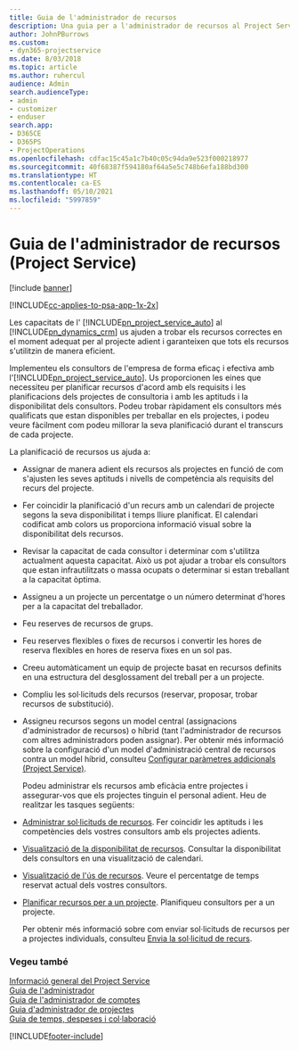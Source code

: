 ```yaml
---
title: Guia de l'administrador de recursos
description: Una guia per a l'administrador de recursos al Project Service
author: JohnPBurrows
ms.custom:
- dyn365-projectservice
ms.date: 8/03/2018
ms.topic: article
ms.author: ruhercul
audience: Admin
search.audienceType:
- admin
- customizer
- enduser
search.app:
- D365CE
- D365PS
- ProjectOperations
ms.openlocfilehash: cdfac15c45a1c7b40c05c94da9e523f000218977
ms.sourcegitcommit: 40f68387f594180af64a5e5c748b6efa188bd300
ms.translationtype: HT
ms.contentlocale: ca-ES
ms.lasthandoff: 05/10/2021
ms.locfileid: "5997859"
---
```

# <a name="resource-manager-guide-project-service"></a>Guia de l'administrador de recursos (Project Service)

[!include [banner](../includes/psa-now-project-operations.md)]

[!INCLUDE[cc-applies-to-psa-app-1x-2x](../includes/cc-applies-to-psa-app-1x-2x.md)]

Les capacitats de l' [!INCLUDE[pn_project_service_auto](../includes/pn-project-service-auto.md)] al [!INCLUDE[pn_dynamics_crm](../includes/pn-dynamics-crm.md)] us ajuden a trobar els recursos correctes en el moment adequat per al projecte adient i garanteixen que tots els recursos s'utilitzin de manera eficient.  
  
 Implementeu els consultors de l'empresa de forma eficaç i efectiva amb l'[!INCLUDE[pn_project_service_auto](../includes/pn-project-service-auto.md)]. Us proporcionen les eines que necessiteu per planificar recursos d'acord amb els requisits i les planificacions dels projectes de consultoria i amb les aptituds i la disponibilitat dels consultors. Podeu trobar ràpidament els consultors més qualificats que estan disponibles per treballar en els projectes, i podeu veure fàcilment com podeu millorar la seva planificació durant el transcurs de cada projecte.  
  
 La planificació de recursos us ajuda a:  
  
- Assignar de manera adient els recursos als projectes en funció de com s'ajusten les seves aptituds i nivells de competència als requisits del recurs del projecte.  
  
- Fer coincidir la planificació d'un recurs amb un calendari de projecte segons la seva disponibilitat i temps lliure planificat. El calendari codificat amb colors us proporciona informació visual sobre la disponibilitat dels recursos.  
  
- Revisar la capacitat de cada consultor i determinar com s'utilitza actualment aquesta capacitat. Això us pot ajudar a trobar els consultors que estan infrautilitzats o massa ocupats o determinar si estan treballant a la capacitat òptima.  
  
- Assigneu a un projecte un percentatge o un número determinat d'hores per a la capacitat del treballador.  
  
- Feu reserves de recursos de grups.  
  
- Feu reserves flexibles o fixes de recursos i convertir les hores de reserva flexibles en hores de reserva fixes en un sol pas.  
  
- Creeu automàticament un equip de projecte basat en recursos definits en una estructura del desglossament del treball per a un projecte.  
  
- Compliu les sol·licituds dels recursos (reservar, proposar, trobar recursos de substitució).  
  
- Assigneu recursos segons un model central (assignacions d'administrador de recursos) o híbrid (tant l'administrador de recursos com altres administradors poden assignar). Per obtenir més informació sobre la configuració d'un model d'administració central de recursos contra un model híbrid, consulteu [Configurar paràmetres addicionals (Project Service)](../psa/configure-additional-parameters-settings.md).  
  
  Podeu administrar els recursos amb eficàcia entre projectes i assegurar-vos que els projectes tinguin el personal adient. Heu de realitzar les tasques següents:  
  
- [Administrar sol·licituds de recursos](../psa/manage-resource-requests.md). Fer coincidir les aptituds i les competències dels vostres consultors amb els projectes adients.  
  
- [Visualització de la disponibilitat de recursos](../psa/view-resource-availability.md). Consultar la disponibilitat dels consultors en una visualització de calendari.  
  
- [Visualització de l'ús de recursos](../psa/view-resource-utilization.md). Veure el percentatge de temps reservat actual dels vostres consultors.  
  
- [Planificar recursos per a un projecte](../psa/schedule-resources-project.md). Planifiqueu consultors per a un projecte.  
  
  Per obtenir més informació sobre com enviar sol·licituds de recursos per a projectes individuals, consulteu [Envia la sol·licitud de recurs](../psa/submit-resource-requests.md).  
  
### <a name="see-also"></a>Vegeu també  
 [Informació general del Project Service](../psa/overview.md)   
 [Guia de l'administrador](../psa/admin-guide.md)   
 [Guia de l'administrador de comptes](../psa/account-manager-guide.md)   
 [Guia d'administrador de projectes](../psa/project-manager-guide.md)   
 [Guia de temps, despeses i col·laboració](../psa/time-expense-collaboration-guide.md)


[!INCLUDE[footer-include](../includes/footer-banner.md)]